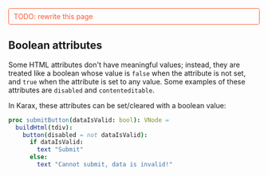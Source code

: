 
<div style="color: #f53;border: 1px solid #f53;padding: .5em .7em;border-radius: .25em;">TODO: rewrite this page</div>

## Boolean attributes

Some HTML attributes don't have meaningful values; instead, they are treated like
a boolean whose value is `false` when the attribute is not set, and `true` when
the attribute is set to any value. Some examples of these attributes are `disabled`
and `contenteditable`.

In Karax, these attributes can be set/cleared with a boolean value:

```nim
proc submitButton(dataIsValid: bool): VNode =
  buildHtml(tdiv):
    button(disabled = not dataIsValid):
      if dataIsValid:
        text "Submit"
      else:
        text "Cannot submit, data is invalid!"
```